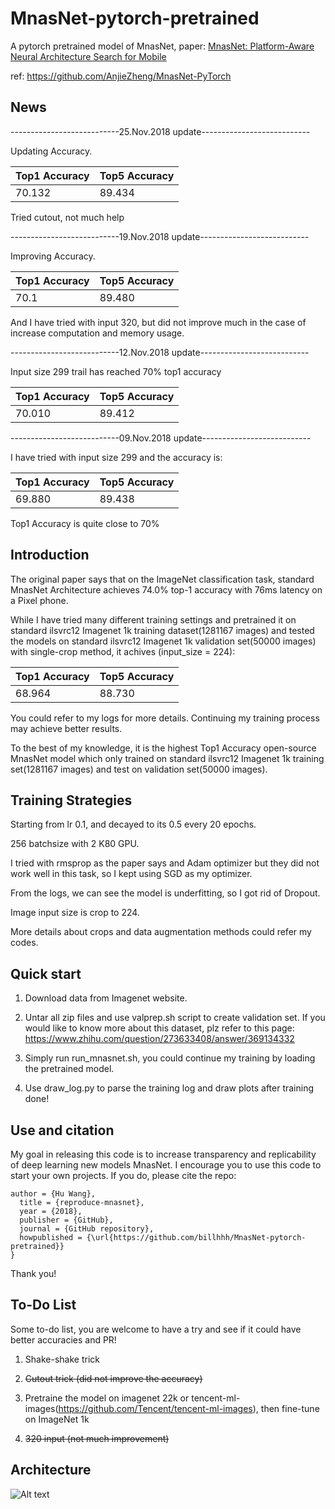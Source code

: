 # MnasNet-pytorch-pretrained

A pytorch pretrained model of MnasNet, paper: [MnasNet: Platform-Aware Neural Architecture Search for Mobile](https://arxiv.org/abs/1807.11626)

ref: https://github.com/AnjieZheng/MnasNet-PyTorch

## News

---------------------------25.Nov.2018 update---------------------------

Updating Accuracy.

| Top1 Accuracy | Top5 Accuracy |
| :------| :------ |
| 70.132 | 89.434 |

Tried cutout, not much help


---------------------------19.Nov.2018 update---------------------------

Improving Accuracy.

| Top1 Accuracy | Top5 Accuracy |
| :------| :------ |
| 70.1 | 89.480 |

And I have tried with input 320, but did not improve much in the case of increase computation and memory usage.


---------------------------12.Nov.2018 update---------------------------

Input size 299 trail has reached 70% top1 accuracy

| Top1 Accuracy | Top5 Accuracy |
| :------| :------ |
| 70.010 | 89.412 |


---------------------------09.Nov.2018 update---------------------------

I have tried with input size 299 and the accuracy is:

| Top1 Accuracy | Top5 Accuracy |
| :------| :------ |
| 69.880 | 89.438 |

Top1 Accuracy is quite close to 70%

## Introduction

The original paper says that on the ImageNet classification task, standard MnasNet Architecture achieves 74.0% top-1 accuracy with 76ms latency on a Pixel phone.

While I have tried many different training settings and pretrained it on standard ilsvrc12 Imagenet 1k training dataset(1281167 images) and tested the models on standard ilsvrc12 Imagenet 1k validation set(50000 images) with single-crop method, it achives (input_size = 224):

| Top1 Accuracy | Top5 Accuracy |
| :------| :------ |
| 68.964 | 88.730 |

You could refer to my logs for more details. Continuing my training process may achieve better results.

To the best of my knowledge, it is the highest Top1 Accuracy open-source MnasNet model which only trained on standard ilsvrc12 Imagenet 1k training set(1281167 images) and test on validation set(50000 images).

## Training Strategies

Starting from lr 0.1, and decayed to its 0.5 every 20 epochs.

256 batchsize with 2 K80 GPU.

I tried with rmsprop as the paper says and Adam optimizer but they did not work well in this task, so I kept using SGD as my optimizer.

From the logs, we can see the model is underfitting, so I got rid of Dropout.

Image input size is crop to 224.

More details about crops and data augmentation methods could refer my codes.

## Quick start

1. Download data from Imagenet website.

2. Untar all zip files and use valprep.sh script to create validation set. If you would like to know more about this dataset, plz refer to this page: https://www.zhihu.com/question/273633408/answer/369134332

3. Simply run run_mnasnet.sh, you could continue my training by loading the pretrained model.

4. Use draw_log.py to parse the training log and draw plots after training done!

## Use and citation

My goal in releasing this code is to increase transparency and replicability of deep learning new models MnasNet. I encourage you to use this code to start your own projects. If you do, please cite the repo:

```
author = {Hu Wang},
  title = {reproduce-mnasnet},
  year = {2018},
  publisher = {GitHub},
  journal = {GitHub repository},
  howpublished = {\url{https://github.com/billhhh/MnasNet-pytorch-pretrained}}
}
```

Thank you!

## To-Do List

Some to-do list, you are welcome to have a try and see if it could have better accuracies and PR!

1. Shake-shake trick

2. ~~Cutout trick (did not improve the accuracy)~~

3. Pretraine the model on imagenet 22k or tencent-ml-images(https://github.com/Tencent/tencent-ml-images), then fine-tune on ImageNet 1k

4. ~~320 input (not much improvement)~~

## Architecture

![Alt text](https://i.imgur.com/ryyU8cP.png)

